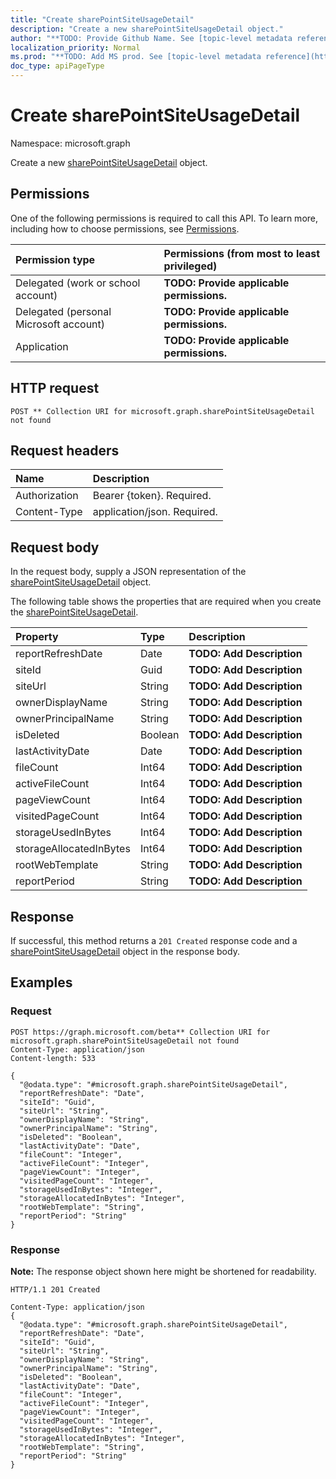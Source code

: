 ```yaml
---
title: "Create sharePointSiteUsageDetail"
description: "Create a new sharePointSiteUsageDetail object."
author: "**TODO: Provide Github Name. See [topic-level metadata reference](https://msgo.azurewebsites.net/add/document/guidelines/metadata.html#topic-level-metadata)**"
localization_priority: Normal
ms.prod: "**TODO: Add MS prod. See [topic-level metadata reference](https://msgo.azurewebsites.net/add/document/guidelines/metadata.html#topic-level-metadata)**"
doc_type: apiPageType
---
```


# Create sharePointSiteUsageDetail
Namespace: microsoft.graph

Create a new [sharePointSiteUsageDetail](../resources/sharepointsiteusagedetail.md) object.

## Permissions
One of the following permissions is required to call this API. To learn more, including how to choose permissions, see [Permissions](/graph/permissions-reference).

|Permission type|Permissions (from most to least privileged)|
|:---|:---|
|Delegated (work or school account)|**TODO: Provide applicable permissions.**|
|Delegated (personal Microsoft account)|**TODO: Provide applicable permissions.**|
|Application|**TODO: Provide applicable permissions.**|

## HTTP request

<!-- {
  "blockType": "ignored"
}
-->
``` http
POST ** Collection URI for microsoft.graph.sharePointSiteUsageDetail not found
```

## Request headers
|Name|Description|
|:---|:---|
|Authorization|Bearer {token}. Required.|
|Content-Type|application/json. Required.|

## Request body
In the request body, supply a JSON representation of the [sharePointSiteUsageDetail](../resources/sharepointsiteusagedetail.md) object.

The following table shows the properties that are required when you create the [sharePointSiteUsageDetail](../resources/sharepointsiteusagedetail.md).

|Property|Type|Description|
|:---|:---|:---|
|reportRefreshDate|Date|**TODO: Add Description**|
|siteId|Guid|**TODO: Add Description**|
|siteUrl|String|**TODO: Add Description**|
|ownerDisplayName|String|**TODO: Add Description**|
|ownerPrincipalName|String|**TODO: Add Description**|
|isDeleted|Boolean|**TODO: Add Description**|
|lastActivityDate|Date|**TODO: Add Description**|
|fileCount|Int64|**TODO: Add Description**|
|activeFileCount|Int64|**TODO: Add Description**|
|pageViewCount|Int64|**TODO: Add Description**|
|visitedPageCount|Int64|**TODO: Add Description**|
|storageUsedInBytes|Int64|**TODO: Add Description**|
|storageAllocatedInBytes|Int64|**TODO: Add Description**|
|rootWebTemplate|String|**TODO: Add Description**|
|reportPeriod|String|**TODO: Add Description**|



## Response

If successful, this method returns a `201 Created` response code and a [sharePointSiteUsageDetail](../resources/sharepointsiteusagedetail.md) object in the response body.

## Examples

### Request
<!-- {
  "blockType": "request",
  "name": "create_sharepointsiteusagedetail_from_"
}
-->
``` http
POST https://graph.microsoft.com/beta** Collection URI for microsoft.graph.sharePointSiteUsageDetail not found
Content-Type: application/json
Content-length: 533

{
  "@odata.type": "#microsoft.graph.sharePointSiteUsageDetail",
  "reportRefreshDate": "Date",
  "siteId": "Guid",
  "siteUrl": "String",
  "ownerDisplayName": "String",
  "ownerPrincipalName": "String",
  "isDeleted": "Boolean",
  "lastActivityDate": "Date",
  "fileCount": "Integer",
  "activeFileCount": "Integer",
  "pageViewCount": "Integer",
  "visitedPageCount": "Integer",
  "storageUsedInBytes": "Integer",
  "storageAllocatedInBytes": "Integer",
  "rootWebTemplate": "String",
  "reportPeriod": "String"
}
```


### Response
**Note:** The response object shown here might be shortened for readability.
<!-- {
  "blockType": "response",
  "truncated": true,
  "@odata.type": "microsoft.graph.sharePointSiteUsageDetail"
}
-->
``` http
HTTP/1.1 201 Created

Content-Type: application/json
{
  "@odata.type": "#microsoft.graph.sharePointSiteUsageDetail",
  "reportRefreshDate": "Date",
  "siteId": "Guid",
  "siteUrl": "String",
  "ownerDisplayName": "String",
  "ownerPrincipalName": "String",
  "isDeleted": "Boolean",
  "lastActivityDate": "Date",
  "fileCount": "Integer",
  "activeFileCount": "Integer",
  "pageViewCount": "Integer",
  "visitedPageCount": "Integer",
  "storageUsedInBytes": "Integer",
  "storageAllocatedInBytes": "Integer",
  "rootWebTemplate": "String",
  "reportPeriod": "String"
}
```

